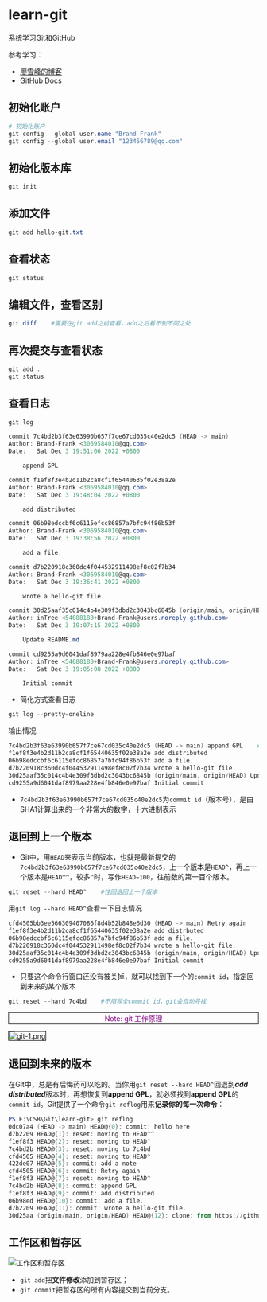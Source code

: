 # learn-git
系统学习Git和GitHub

参考学习：
- [廖雪峰的博客](https://www.liaoxuefeng.com/wiki/896043488029600)
- [GitHub Docs](https://docs.github.com/cn)

## 初始化账户
```powershell
# 初始化账户
git config --global user.name "Brand-Frank"
git config --global user.email "123456789@qq.com"
```

## 初始化版本库
```powershell
git init
```

## 添加文件
```powershell
git add hello-git.txt
```

## 查看状态
```powershell
git status
```

## 编辑文件，查看区别
```powershell
git diff    #需要在git add之前查看，add之后看不到不同之处
```

## 再次提交与查看状态
```powershell
git add .
git status
```

## 查看日志
```powershell
git log
```
```powershell
commit 7c4bd2b3f63e63990b657f7ce67cd035c40e2dc5 (HEAD -> main)
Author: Brand-Frank <3069584010@qq.com>
Date:   Sat Dec 3 19:51:06 2022 +0800

    append GPL

commit f1ef8f3e4b2d11b2ca8cf1f65440635f02e38a2e
Author: Brand-Frank <3069584010@qq.com>
Date:   Sat Dec 3 19:48:04 2022 +0800

    add distributed

commit 06b98edccbf6c6115efcc86857a7bfc94f86b53f
Author: Brand-Frank <3069584010@qq.com>
Date:   Sat Dec 3 19:38:56 2022 +0800

    add a file.

commit d7b220918c360dc4f044532911498ef8c02f7b34
Author: Brand-Frank <3069584010@qq.com>
Date:   Sat Dec 3 19:36:41 2022 +0800

    wrote a hello-git file.

commit 30d25aaf35c014c4b4e309f3dbd2c3043bc6845b (origin/main, origin/HEAD)
Author: inTree <54088180+Brand-Frank@users.noreply.github.com>
Date:   Sat Dec 3 19:07:15 2022 +0800

    Update README.md

commit cd9255a9d6041daf8979aa228e4fb846e0e97baf
Author: inTree <54088180+Brand-Frank@users.noreply.github.com>
Date:   Sat Dec 3 19:05:08 2022 +0800

    Initial commit
```

- 简化方式查看日志
```powershell
git log --pretty=oneline
```
输出情况
```powershell
7c4bd2b3f63e63990b657f7ce67cd035c40e2dc5 (HEAD -> main) append GPL    # HEAD, will be delete
f1ef8f3e4b2d11b2ca8cf1f65440635f02e38a2e add distributed
06b98edccbf6c6115efcc86857a7bfc94f86b53f add a file.
d7b220918c360dc4f044532911498ef8c02f7b34 wrote a hello-git file.
30d25aaf35c014c4b4e309f3dbd2c3043bc6845b (origin/main, origin/HEAD) Update README.md
cd9255a9d6041daf8979aa228e4fb846e0e97baf Initial commit
```
- `7c4bd2b3f63e63990b657f7ce67cd035c40e2dc5`为`commit id`（版本号），是由SHA1计算出来的一个非常大的数字，十六进制表示

## 退回到上一个版本
- Git中，用`HEAD`来表示当前版本，也就是最新提交的`7c4bd2b3f63e63990b657f7ce67cd035c40e2dc5`，上一个版本是`HEAD^`，再上一个版本是`HEAD^^`，较多`^`时，写作`HEAD~100`，往前数的第一百个版本。

```powershell
git reset --hard HEAD^    #往回退回上一个版本
```
用`git log --hard HEAD^`查看一下日志情况
```powershell
cfd4505bb3ee566309407086f8d4b52b848e6d30 (HEAD -> main) Retry again
f1ef8f3e4b2d11b2ca8cf1f65440635f02e38a2e add distrbuted
06b98edccbf6c6115efcc86857a7bfc94f86b53f add a file.
d7b220918c360dc4f044532911498ef8c02f7b34 wrote a hello-git file.
30d25aaf35c014c4b4e309f3dbd2c3043bc6845b (origin/main, origin/HEAD) Update README.md
cd9255a9d6041daf8979aa228e4fb846e0e97baf Initial commit
```

- 只要这个命令行窗口还没有被关掉，就可以找到下一个的`commit id`，指定回到未来的某个版本
```powershell
git reset --hard 7c4bd    #不用写全commit id，git会自动寻找
```

<p style="text-align:center; color:purple; padding:1px; border:1px solid black">Note: git 工作原理</p>
<img src="F:\images-temp\git-1.png" alt="git-1.png" style="width:auto; border:1px solid black">

## 退回到未来的版本
在Git中，总是有后悔药可以吃的。当你用`git reset --hard HEAD^`回退到<em><strong>add distributed</strong></em>版本时，再想恢复到**append GPL**，就必须找到**append GPL**的`commit id`。Git提供了一个命令`git reflog`用来**记录你的每一次命令**：
```powershell
PS E:\CSB\Git\learn-git> git reflog
0dc07a4 (HEAD -> main) HEAD@{0}: commit: hello here
d7b2209 HEAD@{1}: reset: moving to HEAD^^
f1ef8f3 HEAD@{2}: reset: moving to HEAD^
7c4bd2b HEAD@{3}: reset: moving to 7c4bd
cfd4505 HEAD@{4}: reset: moving to HEAD^
422de07 HEAD@{5}: commit: add a note
cfd4505 HEAD@{6}: commit: Retry again
f1ef8f3 HEAD@{7}: reset: moving to HEAD^
7c4bd2b HEAD@{8}: commit: append GPL
f1ef8f3 HEAD@{9}: commit: add distributed
06b98ed HEAD@{10}: commit: add a file.
d7b2209 HEAD@{11}: commit: wrote a hello-git file.
30d25aa (origin/main, origin/HEAD) HEAD@{12}: clone: from https://github.com/Brand-Frank/learn-git.git
```

## 工作区和暂存区
![工作区和暂存区](F:\images-temp\git-2.jfif)
- `git add`把**文件修改**添加到暂存区；
- `git commit`把暂存区的所有内容提交到当前分支。